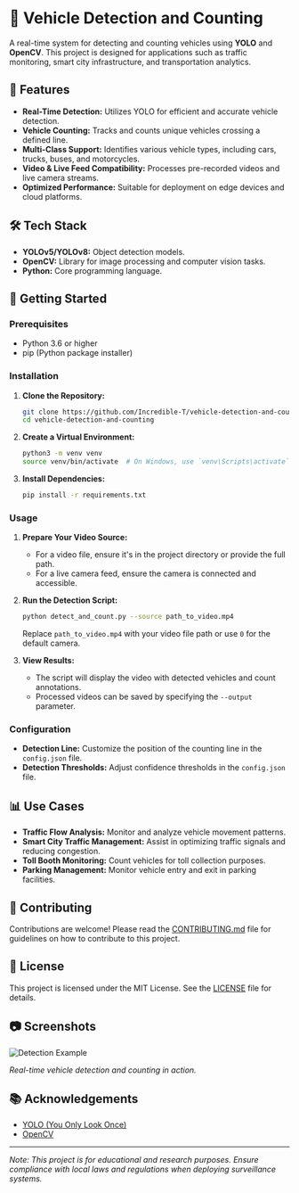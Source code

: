 # 🚗 Vehicle Detection and Counting

A real-time system for detecting and counting vehicles using **YOLO** and **OpenCV**. This project is designed for applications such as traffic monitoring, smart city infrastructure, and transportation analytics.

## 🔑 Features

- **Real-Time Detection:** Utilizes YOLO for efficient and accurate vehicle detection.
- **Vehicle Counting:** Tracks and counts unique vehicles crossing a defined line.
- **Multi-Class Support:** Identifies various vehicle types, including cars, trucks, buses, and motorcycles.
- **Video & Live Feed Compatibility:** Processes pre-recorded videos and live camera streams.
- **Optimized Performance:** Suitable for deployment on edge devices and cloud platforms.

## 🛠️ Tech Stack

- **YOLOv5/YOLOv8:** Object detection models.
- **OpenCV:** Library for image processing and computer vision tasks.
- **Python:** Core programming language.

## 🚀 Getting Started

### Prerequisites

- Python 3.6 or higher
- pip (Python package installer)

### Installation

1. **Clone the Repository:**

    ```bash
    git clone https://github.com/Incredible-T/vehicle-detection-and-counting.git
    cd vehicle-detection-and-counting
    ```

2. **Create a Virtual Environment:**

    ```bash
    python3 -m venv venv
    source venv/bin/activate  # On Windows, use `venv\Scripts\activate`
    ```

3. **Install Dependencies:**

    ```bash
    pip install -r requirements.txt
    ```

### Usage

1. **Prepare Your Video Source:**

    - For a video file, ensure it's in the project directory or provide the full path.
    - For a live camera feed, ensure the camera is connected and accessible.

2. **Run the Detection Script:**

    ```bash
    python detect_and_count.py --source path_to_video.mp4
    ```

    Replace `path_to_video.mp4` with your video file path or use `0` for the default camera.

3. **View Results:**

    - The script will display the video with detected vehicles and count annotations.
    - Processed videos can be saved by specifying the `--output` parameter.

### Configuration

- **Detection Line:** Customize the position of the counting line in the `config.json` file.
- **Detection Thresholds:** Adjust confidence thresholds in the `config.json` file.

## 📊 Use Cases

- **Traffic Flow Analysis:** Monitor and analyze vehicle movement patterns.
- **Smart City Traffic Management:** Assist in optimizing traffic signals and reducing congestion.
- **Toll Booth Monitoring:** Count vehicles for toll collection purposes.
- **Parking Management:** Monitor vehicle entry and exit in parking facilities.

## 🤝 Contributing

Contributions are welcome! Please read the [CONTRIBUTING.md](CONTRIBUTING.md) file for guidelines on how to contribute to this project.

## 📝 License

This project is licensed under the MIT License. See the [LICENSE](LICENSE) file for details.

## 📷 Screenshots

![Detection Example](screenshots/detection_example.png)

*Real-time vehicle detection and counting in action.*

## 📚 Acknowledgements

- [YOLO (You Only Look Once)](https://pjreddie.com/darknet/yolo/)
- [OpenCV](https://opencv.org/)

---

*Note: This project is for educational and research purposes. Ensure compliance with local laws and regulations when deploying surveillance systems.*
